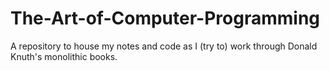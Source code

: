 # The-Art-of-Computer-Programming
A repository to house my notes and code as I (try to) work through Donald Knuth's monolithic books.
